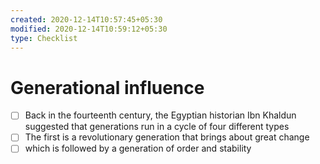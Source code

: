 ```yaml
---
created: 2020-12-14T10:57:45+05:30
modified: 2020-12-14T10:59:12+05:30
type: Checklist
---
```


# Generational influence

- [ ] Back in the fourteenth century, the Egyptian historian Ibn Khaldun suggested that generations run in a cycle of four different types
- [ ] The first is a revolutionary generation that brings about great change
- [ ] which is followed by a generation of order and stability